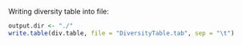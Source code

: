 Writing diversity table into file:


```r
output.dir <- "./"
write.table(div.table, file = "DiversityTable.tab", sep = "\t")
```



